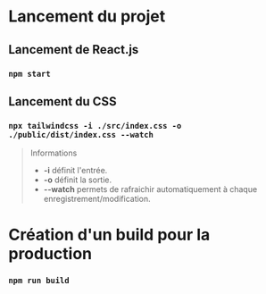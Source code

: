 # Lancement du projet

## Lancement de React.js
### `npm start`

## Lancement du CSS 

### `npx tailwindcss -i ./src/index.css -o ./public/dist/index.css --watch`

> Informations
>
> - **-i** définit l'entrée.
> - **-o** définit la sortie.
> - **--watch** permets de rafraichir automatiquement à chaque enregistrement/modification.

# Création d'un build pour la production

### `npm run build`

